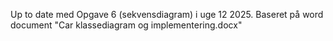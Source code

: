 Up to date med Opgave 6 (sekvensdiagram) i uge 12 2025.
Baseret på word document "Car klassediagram og implementering.docx"
